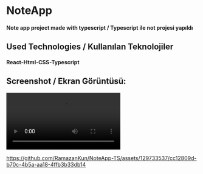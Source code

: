 <h1>NoteApp</h1>
<h4> Note app project made with typescript / Typescript ile not projesi yapıldı</h4>


<h2>Used Technologies / Kullanılan Teknolojiler</h2>
<h4>React-Html-CSS-Typescript</h4>

<h2>Screenshot / Ekran Görüntüsü:</h2>

![](note.mp4)

https://github.com/RamazanKun/NoteApp-TS/assets/129733537/cc12809d-b70c-4b5a-aa18-4ffb3b33db14

